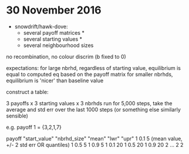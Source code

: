 
# 30 November 2016

- snowdrift/hawk-dove:
   - several payoff matrices *
   - several starting values *
   - several neighbourhood sizes

no recombination, no colour discrim (b fixed to 0)

expectations: for large nbrhd, regardless of starting value,
  equilibrium is equal to computed eq based on the payoff matrix
for smaller nbrhds, equilibrium is 'nicer' than baseline value

construct a table:

3 payoffs x 3 starting values x 3 nbrhds
run for 5,000 steps, take the average and std err over the last 1000 steps
 (or something else similarly sensible)

e.g. payoff 1 = {3,2,1,7}

payoff "start_value" "nbrhd_size"  "mean"  "lwr" "upr"
1      0.1           5           (mean value, +/- 2 std err OR quantiles)
1      0.5           5
1      0.9           5 
1      0.1           20
1      0.5           20
1      0.9           20
2  ...
2
2



